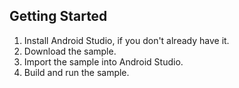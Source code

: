 Getting Started
---------------
1. Install Android Studio, if you don't already have it.
2. Download the sample.
3. Import the sample into Android Studio.
4. Build and run the sample.

